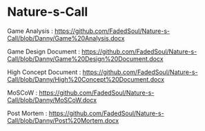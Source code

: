 # Nature-s-Call


Game Analysis         : https://github.com/FadedSoul/Nature-s-Call/blob/Danny/Game%20Analysis.docx

Game Design Document  : https://github.com/FadedSoul/Nature-s-Call/blob/Danny/Game%20Design%20Document.docx

High Concept Document : https://github.com/FadedSoul/Nature-s-Call/blob/Danny/High%20Concept%20Document.docx

MoSCoW                : https://github.com/FadedSoul/Nature-s-Call/blob/Danny/MoSCoW.docx

Post Mortem           : https://github.com/FadedSoul/Nature-s-Call/blob/Danny/Post%20Mortem.docx
